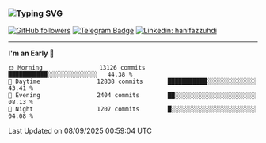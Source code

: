 ### [![Typing SVG](https://readme-typing-svg.herokuapp.com?font=lato&size=22&lines=Hi+There+👋)](https://git.io/typing-svg) 

[![GitHub followers](https://img.shields.io/github/followers/hanifazzuhdi?label=Follow&style=social)](https://github.com/hanifazzuhdi/?tab=follow) 
[![Telegram Badge](https://img.shields.io/badge/-hanif0198-blue?style=social&logo=telegram&link=https://www.t.me/hanif0198/)](https://www.t.me/hanif0198/) 
[![Linkedin: hanifazzuhdi](https://img.shields.io/badge/-hanifazzuhdi-blue?style=flat-square&logo=Linkedin&logoColor=white&link=https://www.linkedin.com/in/hanif-az-zuhdi-69688019b/)](https://www.linkedin.com/in/hanif-az-zuhdi-69688019b/) 

<hr/>

<!--START_SECTION:waka-->
**I'm an Early 🐤** 

```text
🌞 Morning                13126 commits       ███████████░░░░░░░░░░░░░░   44.38 % 
🌆 Daytime                12838 commits       ███████████░░░░░░░░░░░░░░   43.41 % 
🌃 Evening                2404 commits        ██░░░░░░░░░░░░░░░░░░░░░░░   08.13 % 
🌙 Night                  1207 commits        █░░░░░░░░░░░░░░░░░░░░░░░░   04.08 % 
```



 Last Updated on 08/09/2025 00:59:04 UTC
<!--END_SECTION:waka-->
